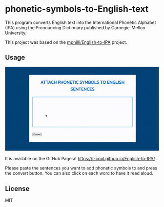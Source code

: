 # phonetic-symbols-to-English-text

This program converts English text into the International Phonetic Alphabet (IPA) using the Pronouncing Dictionary published by Carnegie-Mellon University.

This project was based on the [mphilli/English-to-IPA](https://github.com/mphilli/English-to-IPA) project.


## Usage

![screencasts.gif](./screencasts.gif)

It is available on the GitHub Page at https://t-cool.github.io/English-to-IPA/ .

Please paste the sentences you want to add phonetic symbols to and press the convert button. You can also click on each word to have it read aloud.

## License

MIT
